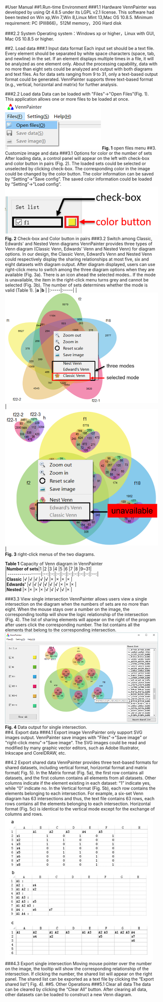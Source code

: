 #User Manual
##1.Run-time Environment
###1.1 Hardware
VennPainter was developed by using Qt 4.8.5 under its LGPL v2.1 license. This software had been  tested on Win xp,Win 7,Win 8,Linux Mint 13,Mac OS 10.8.5.
Minimum requirement: PC (PIII866)，512M memory，20G Hard disk

###2.2 System
Operating system：Windows xp or higher，Linux with GUI, Mac OS 10.8.5 or higher.

##2. Load data
###.1 Input data format
Each input set should be a text file. Every element should be separated by white space characters (space, tab, and newline) in the set. If an element displays multiple times in a file, it will be analyzed as one element only. About the processing capability, data with no more than eight sets could be analyzed and output with both diagrams and text files. As for data sets ranging from 9 to 31, only a text-based output format could be generated. VennPainter supports three text-based format (e.g., vertical, horizontal and matrix) for further analysis.

###2.2 Load data
Data can be loaded with "Files"->"Open Files"(Fig. 1). This application allows one or more files to be loaded at once.
![open files menu](PNGfigures/1.png)
**Fig. 1** open files menu
##3. Customize image and data
###3.1 Options for color or the number of sets
After loading data, a control panel will appear on the left with check-box and color button in pairs (Fig. 2). The loaded sets could be selected or unselected by clicking check-box. The corresponding color in the image could be changed by the color button. The color information can be saved by “Setting”->”Save config”. The saved color information could be loaded by “Setting”->”Load config”.  
![Check-box and Color button in pairs](PNGfigures/2.png)
**Fig. 2** Check-box and Color button in pairs
###3.2 Switch among Classic, Edwards' and Nested Venn diagrams
VennPainter provides three types of Venn diagram (Classic Venn, Edwards’ Venn and Nested Venn) for diagram options. In our design, the Classic Venn, Edward’s Venn and Nested Venn could respectively display the sharing relationships at most five, six and eight datasets with diagram output. After diagram displayed, users can use right-click menu to switch among the three diagram options when they are available (Fig. 3a). There is an icon ahead the selected modes.. If the mode is unavailable, the item in the right-click menu turns grey and cannot be selected (Fig. 3b). The number of sets determines whether the mode is valid (Table 1). 
  |**a**    |**b**     |
  |:-----|:-----|
  |![right-click menus of the two diagrams](PNGfigures/3-1.png)|![right-click menus of the two diagrams](PNGfigures/3-2.png)|  
  **Fig. 3** right-click menus of the two diagrams.  
      
**Table 1** Capacity of Venn diagram in VennPainter  
|**Number of sets**|1   |2  |3  |4  |5  |6  |7  |8  |9~31|  
| -----------------|:--:|:-:|:-:|:-:|:-:|:-:|:-:|:-:|:--:|  
|**Classic**       |√   |√  |√  |√  |√  |×  |×  |×  |×   |  
|**Edwards'**      |√   |√  |√  |√  |√  |√  |×  |×  |×   |  
|**Nested**        |×   |×  |×  |×  |√  |√  |√  |√  |×   |  
  
###3.3 View single intersection
VennPainter allows users view a single intersection on the diagram when the numbers of sets are no more than eight. When the mouse stays over a number on the image, the corresponding tooltip will show the logic relationship of the intersection (Fig. 4). The list of sharing elements will appear on the right of the program after users click the corresponding number. The list contains all the elements that belong to the corresponding intersection.
![Data output for single intersection](PNGfigures/4-1.png)  
**Fig. 4** Data output for single intersection.  
##4. Export data
###4.1 Export image
VennPainter only support SVG images output. VennPainter save images with "Files"->"Save image" or "right-click menu"->"Save image". The SVG images could be read and modified by many graphic vector editors, such as Adobe Illustrator, Inkscape and CorelDRAW, etc.

##4.2 Export shared data
VennPainter provides three text-based formats for shared datasets, including vertical format, horizontal format and matrix format( Fig. 5). In the Matrix format (Fig. 5a), the first row contains all datasets, and the first column contains all elements from all datasets. Other columns indicate if the element existing in each dataset: “1” indicate yes, while “0” indicate no. In the Vertical format (Fig. 5b), each row contains the elements belonging to each intersection. For example, a six-set Venn diagram has 63 intersections and thus, the text file contains 63 rows, each rows contains all the elements belonging to each intersection. Horizontal format (Fig. 5c) is identical to the vertical mode except for the exchange of columns and rows.
![output dataset](PNGfigures/4.png)  
###4.3 Export single intersection
Moving mouse pointer over the number on the image, the tooltip will show the corresponding relationship of the intersection. If clicking the number, the shared list will appear on the right panel. The shared list can be exported as a text file by clicking the “Export shared list”( Fig. 4).
##5. Other Operations
###5.1 Clear all data
The data can be cleared by clicking the “Clear All” button. After clearing all data, other datasets can be loaded to construct a new Venn diagram.
